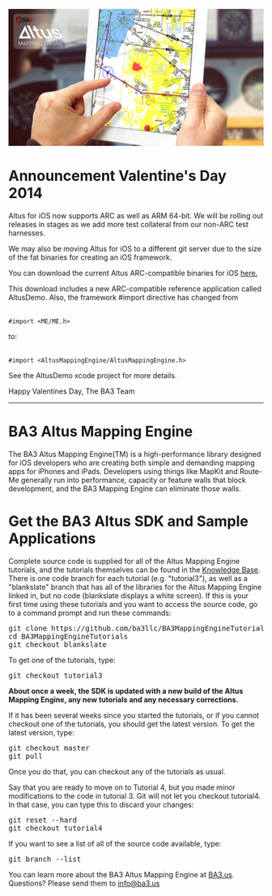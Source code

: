 <a href="http://www.ba3.us/"><img src="./landing-github-ios.jpg"></a>

Announcement Valentine's Day 2014
=================================
Altus for iOS now supports ARC as well as ARM 64-bit.
We will be rolling out releases in stages as we add more test collateral from our non-ARC test harnesses.

We may also be moving Altus for iOS to a different git server due to the size of the fat binaries for creating an iOS framework.

You can download the current Altus ARC-compatible binaries for iOS
<a href="http://dev1.ba3.us/AltusARC_13c026a9f1.zip">here.</a>

This download includes a new ARC-compatible reference application called AltusDemo.
Also, the framework #import directive has changed from
<pre><code>
#import &lt;ME/ME.h&gt;
</pre></code>to:
<pre><code>
#import &lt;AltusMappingEngine/AltusMappingEngine.h&gt;
</code></pre>

See the AltusDemo xcode project for more details.

Happy Valentines Day,
The BA3 Team

***

BA3 Altus Mapping Engine
========================
The BA3 Altus Mapping Engine(TM) is a high-performance library designed for iOS developers who are creating
both simple and demanding mapping apps for iPhones and iPads.
Developers using things like MapKit and Route-Me generally run into performance,
capacity or feature walls that block development, and the BA3 Mapping Engine can eliminate those walls.

Get the BA3 Altus SDK and Sample Applications
=============================================

Complete source code is supplied for all of the Altus Mapping Engine tutorials, 
and the tutorials themselves can be found in the 
<a href="http://www.ba3.us/?page=pages/knowledge-base">Knowledge Base</a>.
There is one code branch for each tutorial (e.g. "tutorial3"), as well as a "blankslate" branch that
has all of the libraries for the Altus Mapping Engine linked in, but no code (blankslate displays a white screen).
If this is your first time using these tutorials and you want to access the source code,
go to a command prompt and run these commands:

<pre>
git clone https://github.com/ba3llc/BA3MappingEngineTutorials.git
cd BA3MappingEngineTutorials
git checkout blankslate
</pre>


To get one of the tutorials, type:

<pre>
git checkout tutorial3 
</pre>

<b>About once a week, the SDK is updated with a new build of the Altus Mapping Engine,
any new tutorials and any necessary corrections.</b>

If it has been several weeks since you started the tutorials, or if you cannot checkout one of the tutorials,
you should get the latest version. To get the latest version, type:

<pre>
git checkout master
git pull
</pre>

Once you do that, you can checkout any of the tutorials as usual. 

Say that you are ready to move on to Tutorial 4, but you made minor modifications to the code in tutorial 3.
Git will not let you checkout tutorial4. In that case, you can type this to discard your changes:

<pre>
git reset --hard
git checkout tutorial4
</pre>

If you want to see a list of all of the source code available, type:

<pre>
git branch --list
</pre>

You can learn more about the BA3 Altus Mapping Engine at <a href="http://ba3.us">BA3.us</a>. Questions? Please send them to info@ba3.us
